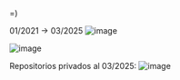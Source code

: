 =)

01/2021 -> 03/2025
![image](https://github.com/user-attachments/assets/091396cb-d240-4e43-bb2d-f633b0191d78)

![image](https://github.com/user-attachments/assets/291276bb-6f9d-48d7-b0ec-797ace48c27f)


Repositorios privados al 03/2025:
![image](https://github.com/user-attachments/assets/f82e4ca9-c850-4de9-a6c0-849109c2029e)
